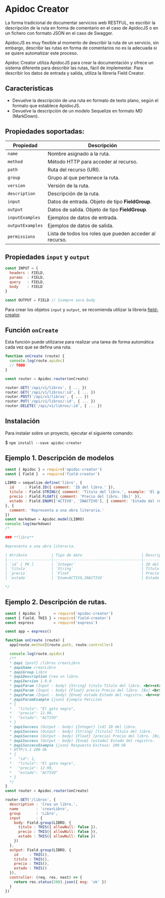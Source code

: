 # Apidoc Creator

La forma tradicional de documentar servicios web RESTFUL, es escribir la descripción de la ruta en forma de comentario en el caso de ApidocJS o en un fichero con formato JSON en el caso de Swagger.

ApidocJS es muy flexible al momento de describir la ruta de un servicio, sin embargo, describir las rutas en forma de comentarios no es la adecuada si se quiere automatizar este proceso.

Apidoc Creator utiliza ApidocJS para crear la documentación y ofrece un sistema diferente para describir las rutas, fácil de implementar. Para describir los datos de entrada y salida, utiliza la librería Field Creator.

## Características

- Devuelve la descripción de una ruta en formato de texto plano, según el formato que establece ApidocJS.
- Devuelve la descripción de un modelo Sequelize en formato MD (MarkDown).

## Propiedades soportadas:

| Propiedad        | Descripción                                              |
|------------------|----------------------------------------------------------|
| `name`           | Nombre asignado a la ruta.                               |
| `method`         | Método HTTP para acceder al recurso.                     |
| `path`           | Ruta del recurso (URI).                                  |
| `group`          | Grupo al que pertenece la ruta.                          |
| `version`        | Versión de la ruta.                                      |
| `description`    | Descripción de la ruta.                                  |
| `input`          | Datos de entrada. Objeto de tipo **FieldGroup**.         |
| `output`         | Datos de salida. Objeto de tipo **FieldGroup**.          |
| `inputExamples`  | Ejemplos de datos de entrada.                            |
| `outputExamples` | Ejemplos de datos de salida.                             |
| `permissions`    | Lista de todos los roles que pueden acceder al recurso.  |

## Propiedades `input` y `output`

```js
const INPUT = {
  headers : FIELD,
  params  : FIELD,
  query   : FIELD,
  body    : FIELD
}

const OUTPUT = FIELD // Siempre sera body
```

Para crear los objetos `input` y `output`, se recomienda utilizar la librería [field-creator](https://github.com/insacjs/field-creator).

## Función `onCreate`

Esta función puede utilizarse para realizar una tarea de forma automática cada vez que se defina una ruta.

```js
function onCreate (route) {
  console.log(route.apidoc)
  // TODO
}

const router = Apidoc.router(onCreate)

router.GET('/api/v1/libros', { ... })
router.GET('/api/v1/libros/:id', { ... })
router.POST('/api/v1/libros', { ... })
router.PUT('/api/v1/libros/:id', { ... })
router.DELETE('/api/v1/libros/:id', { ... })
```

## Instalación

Para instalar sobre un proyecto, ejecutar el siguiente comando:

$ `npm install --save apidoc-creator`

## Ejemplo 1. Descripción de modelos

``` js
const { Apidoc } = require('apidoc-creator')
const { Field }  = require('field-creator')

LIBRO = sequelize.define('libro', {
  id     : Field.ID({ comment: 'ID del libro.' }),
  titulo : Field.STRING({ comment: 'Título del libro.', example: 'El gato negro' }),
  precio : Field.FLOAT({ comment: 'Precio del libro. [Bs]' }),
  estado : Field.ENUM(['ACTIVO', 'INACTIVO'], { comment: 'Estado del registro.' })
}, {
  comment: 'Representa a una obra literaria.'
})
const markdown = Apidoc.model(LIBRO)
console.log(markdown)
/*

### **libro**

Representa a una obra literaria.

| Atributo           | Tipo de dato                           | Descripción                    |
|--------------------|----------------------------------------|--------------------------------|
| `id` [ PK ]        | `Integer`                              | ID del libro.                  |
| `titulo`           | `String`                               | Título del libro.              |
| `precio`           | `Float`                                | Precio del libro. [Bs]         |
| `estado`           | `Enum=ACTIVO,INACTIVO`                 | Estado del registro.           |

*/
```

## Ejemplo 2. Descripción de rutas.

``` js
const { Apidoc }      = require('apidoc-creator')
const { Field, THIS } = require('field-creator')
const express         = require('express')

const app = express()

function onCreate (route) {
  app[route.method](route.path, route.controller)

  console.log(route.apidoc)
  /**
  * @api {post} /libros crearLibro
  * @apiName crearLibro
  * @apiGroup Libro
  * @apiDescription Crea un libro.
  * @apiVersion 1.0.0
  * @apiParam (Input - body) {String} titulo Título del libro. <br><strong>len: </strong><code>0,255</code>
  * @apiParam (Input - body) {Float} precio Precio del libro. [Bs] <br><strong>isFloat: </strong><code>true</code>, ...
  * @apiParam (Input - body) {Enum} estado Estado del registro. <br><strong>isIn: </strong><code>ACTIVO,INACTIVO</code>
  * @apiParamExample {json} Ejemplo Petición
  * {
  *   "titulo": "El gato negro",
  *   "precio": 12.99,
  *   "estado": "ACTIVO"
  * }
  * @apiSuccess (Output - body) {Integer} [id] ID del libro.
  * @apiSuccess (Output - body) {String} [titulo] Título del libro.
  * @apiSuccess (Output - body) {Float} [precio] Precio del libro. [Bs]
  * @apiSuccess (Output - body) {Enum} [estado] Estado del registro.
  * @apiSuccessExample {json} Respuesta Exitosa: 200 Ok
  * HTTP/1.1 200 Ok
  * {
  *   "id": 1,
  *   "titulo": "El gato negro",
  *   "precio": 12.99,
  *   "estado": "ACTIVO"
  * }
  */
}
const router = Apidoc.router(onCreate)

router.GET('/libros', {
  description : 'Crea un libro.',
  name        : 'crearLibro',
  group       : 'Libro',
  input       : {
    body: Field.group(LIBRO, {
      titulo : THIS({ allowNull: false }),
      precio : THIS({ allowNull: false }),
      estado : THIS({ allowNull: false })
    })
  },
  output: Field.group(LIBRO, {
    id     : THIS(),
    titulo : THIS(),
    precio : THIS(),
    estado : THIS()
  }),
  controller: (req, res, next) => {
    return res.status(200).json({ msg: 'ok' })
  }
})
```

